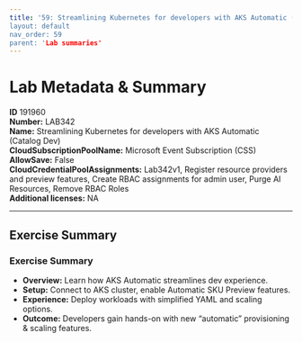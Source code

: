 ```yaml
---
title: '59: Streamlining Kubernetes for developers with AKS Automatic (Catalog Dev)` 
layout: default
nav_order: 59
parent: 'Lab summaries'
--- 
```


# Lab Metadata & Summary

**ID** 191960  
**Number:** LAB342  
**Name:** Streamlining Kubernetes for developers with AKS Automatic (Catalog Dev)  
**CloudSubscriptionPoolName:** Microsoft Event Subscription (CSS)  
**AllowSave:** False  
**CloudCredentialPoolAssignments:** Lab342v1, Register resource providers and preview features, Create RBAC assignments for admin user, Purge AI Resources, Remove RBAC Roles  
**Additional licenses:** NA  

---

## Exercise Summary
### Exercise Summary
- **Overview:** Learn how AKS Automatic streamlines dev experience.
- **Setup:** Connect to AKS cluster, enable Automatic SKU Preview features.
- **Experience:** Deploy workloads with simplified YAML and scaling options.
- **Outcome:** Developers gain hands-on with new “automatic” provisioning & scaling features.

